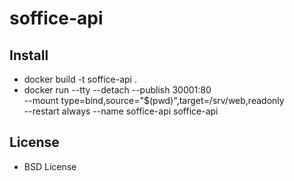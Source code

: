 # soffice-api
## Install
- docker build -t soffice-api .
- docker run --tty --detach --publish 30001:80 \
  --mount type=bind,source="$(pwd)",target=/srv/web,readonly \
  --restart always --name soffice-api soffice-api

## License
- BSD License
